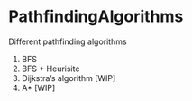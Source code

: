 # PathfindingAlgorithms
Different pathfinding algorithms

1. BFS
2. BFS + Heurisitc
3. Dijkstra’s algorithm [WIP]
4. A* [WIP]
